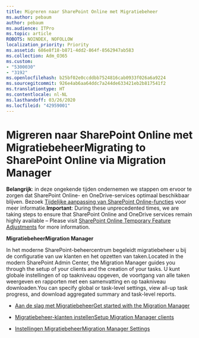```yaml
---
title: Migreren naar SharePoint Online met Migratiebeheer
ms.author: pebaum
author: pebaum
ms.audience: ITPro
ms.topic: article
ROBOTS: NOINDEX, NOFOLLOW
localization_priority: Priority
ms.assetid: 686e8f18-b871-4dd2-864f-8562947ab583
ms.collection: Adm_O365
ms.custom:
- "5300030"
- "3192"
ms.openlocfilehash: b25bf02e0ccddbb7524816cab0933f026a6a9224
ms.sourcegitcommit: 926e4ab6aa64ddc7a244de633421eb2b817541f2
ms.translationtype: HT
ms.contentlocale: nl-NL
ms.lasthandoff: 03/26/2020
ms.locfileid: "42959001"
---
```

# <a name="migrating-to-sharepoint-online-via-migration-manager"></a><span data-ttu-id="9f125-102">Migreren naar SharePoint Online met Migratiebeheer</span><span class="sxs-lookup"><span data-stu-id="9f125-102">Migrating to SharePoint Online via Migration Manager</span></span>

<span data-ttu-id="9f125-103">**Belangrijk**: in deze ongekende tijden ondernemen we stappen om ervoor te zorgen dat SharePoint Online- en OneDrive-services optimaal beschikbaar blijven. Bezoek [Tijdelijke aanpassing van SharePoint Online-functies](https://aka.ms/ODSPAdjustments) voor meer informatie.</span><span class="sxs-lookup"><span data-stu-id="9f125-103">**Important**: During these unprecedented times, we are taking steps to ensure that SharePoint Online and OneDrive services remain highly available – Please visit [SharePoint Online Temporary Feature Adjustments](https://aka.ms/ODSPAdjustments) for more information.</span></span>

<span data-ttu-id="9f125-104">**Migratiebeheer**</span><span class="sxs-lookup"><span data-stu-id="9f125-104">**Migration Manager**</span></span>

<span data-ttu-id="9f125-105">In het moderne SharePoint-beheercentrum begeleidt migratiebeheer u bij de configuratie van uw klanten en het opzetten van taken.</span><span class="sxs-lookup"><span data-stu-id="9f125-105">Located in the modern SharePoint Admin Center, the Migration Manager guides you through the setup of your clients and the creation of your tasks.</span></span> <span data-ttu-id="9f125-106">U kunt globale instellingen of op taakniveau opgeven, de voortgang van alle taken weergeven en rapporten met een samenvatting en op taakniveau downloaden.</span><span class="sxs-lookup"><span data-stu-id="9f125-106">You can specify global or task-level settings, view all-up task progress, and download aggregated summary and task-level reports.</span></span>

- [<span data-ttu-id="9f125-107">Aan de slag met Migratiebeheer</span><span class="sxs-lookup"><span data-stu-id="9f125-107">Get started with the Migration Manager</span></span>](https://docs.microsoft.com/sharepointmigration/mm-get-started)

- [<span data-ttu-id="9f125-108">Migratiebeheer-klanten instellen</span><span class="sxs-lookup"><span data-stu-id="9f125-108">Setup Migration Manager clients</span></span>](https://docs.microsoft.com/sharepointmigration/mm-setup-clients)

- [<span data-ttu-id="9f125-109">Instellingen Migratiebeheer</span><span class="sxs-lookup"><span data-stu-id="9f125-109">Migration Manager Settings</span></span>](https://docs.microsoft.com/sharepointmigration/mm-settings)
